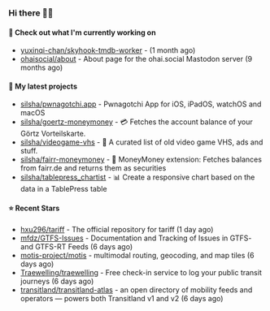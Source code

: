 ### Hi there 🦊👋

#### 👷 Check out what I'm currently working on

- [yuxinqi-chan/skyhook-tmdb-worker](https://github.com/yuxinqi-chan/skyhook-tmdb-worker) -  (1 month ago)
- [ohaisocial/about](https://github.com/ohaisocial/about) - About page for the ohai.social Mastodon server (9 months ago)

#### 🌱 My latest projects

- [silsha/pwnagotchi.app](https://github.com/silsha/pwnagotchi.app) - Pwnagotchi App for iOS, iPadOS, watchOS and macOS
- [silsha/goertz-moneymoney](https://github.com/silsha/goertz-moneymoney) - 💳 Fetches the account balance of your Görtz Vorteilskarte.
- [silsha/videogame-vhs](https://github.com/silsha/videogame-vhs) - 👾 A curated list of old video game VHS, ads and stuff.
- [silsha/fairr-moneymoney](https://github.com/silsha/fairr-moneymoney) - 💸 MoneyMoney extension: Fetches balances from fairr.de and returns them as securities
- [silsha/tablepress_chartist](https://github.com/silsha/tablepress_chartist) - 📊 Create a responsive chart based on the data in a TablePress table

#### ⭐ Recent Stars

- [hxu296/tariff](https://github.com/hxu296/tariff) - The official repository for tariff (1 day ago)
- [mfdz/GTFS-Issues](https://github.com/mfdz/GTFS-Issues) - Documentation and Tracking of Issues in GTFS- and GTFS-RT Feeds (6 days ago)
- [motis-project/motis](https://github.com/motis-project/motis) - multimodal routing, geocoding, and map tiles (6 days ago)
- [Traewelling/traewelling](https://github.com/Traewelling/traewelling) - Free check-in service to log your public transit journeys (6 days ago)
- [transitland/transitland-atlas](https://github.com/transitland/transitland-atlas) - an open directory of mobility feeds and operators — powers both Transitland v1 and v2 (6 days ago)
